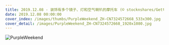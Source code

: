 ```yaml
---
title: 2019.12.08 - 装饰有多个镜子、灯和空气喇叭的摩托车 (© stocknshares/Getty Images)
date: 2019.12.08 00:00:00
cover_index: /images/thumbs/PurpleWeekend_ZH-CN7324572668_533x300.jpg
cover_detail: /images/PurpleWeekend_ZH-CN7324572668_1920x1080.jpg
---
```


![PurpleWeekend](/images/PurpleWeekend_ZH-CN7324572668_1920x1080.jpg)
